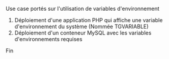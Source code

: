 Use case portés sur l'utilisation de variables d'environnement

1. Déploiement d'une application PHP qui affiche une variable d'environnement du système (Nommée TGVARIABLE)
2. Déploiement d'un conteneur MySQL avec les variables d'environnements requises

Fin